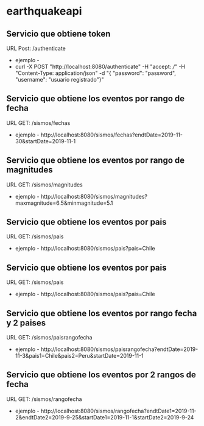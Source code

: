# earthquakeapi

## Servicio que obtiene token
URL Post: /authenticate
* ejemplo - 
* curl -X POST "http://localhost:8080/authenticate" -H  "accept: */*" -H  "Content-Type: application/json" -d "{  \"password\": \"password\",  \"username\": \"usuario registrado\"}"

## Servicio que obtiene los eventos por rango de fecha 
URL GET: /sismos/fechas
* ejemplo - http://localhost:8080/sismos/fechas?endtDate=2019-11-30&startDate=2019-11-1

## Servicio que obtiene los eventos por rango de magnitudes
URL GET: /sismos/magnitudes
* ejemplo - http://localhost:8080/sismos/magnitudes?maxmagnitude=6.5&minmagnitude=5.1

## Servicio que obtiene los eventos por pais
URL GET: /sismos/pais
* ejemplo - http://localhost:8080/sismos/pais?pais=Chile

## Servicio que obtiene los eventos por pais
URL GET: /sismos/pais
* ejemplo - http://localhost:8080/sismos/pais?pais=Chile

## Servicio que obtiene los eventos por rango fecha y 2 paises
URL GET: /sismos/paisrangofecha
* ejemplo - http://localhost:8080/sismos/paisrangofecha?endtDate=2019-11-3&pais1=Chile&pais2=Peru&startDate=2019-11-1

## Servicio que obtiene los eventos por 2 rangos de fecha 
URL GET: /sismos/rangofecha
* ejemplo - http://localhost:8080/sismos/rangofecha?endtDate1=2019-11-2&endtDate2=2019-9-25&startDate1=2019-11-1&startDate2=2019-9-24
